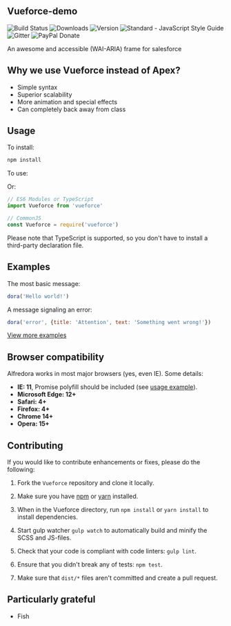 Vueforce-demo
---

![Build Status](https://travis-ci.org/limonte/sweetalert2.svg?branch=master)
![Downloads](https://img.shields.io/npm/dt/sweetalert2.svg) 
![Version](https://img.shields.io/npm/v/sweetalert2.svg)
![Standard - JavaScript Style Guide](https://img.shields.io/badge/code%20style-standard-brightgreen.svg)
![Gitter](https://badges.gitter.im/Join%20Chat.svg)
![PayPal Donate](https://img.shields.io/badge/donate-PayPal.me-ff69b4.svg)

An awesome and accessible (WAI-ARIA) frame for salesforce

Why we use Vueforce instead of Apex?
---

- Simple syntax
- Superior scalability
- More animation and special effects
- Can completely back away from class

Usage
---

To install:

```bash
npm install
```

To use:

Or:

```js
// ES6 Modules or TypeScript
import Vueforce from 'vueforce'

// CommonJS
const Vueforce = require('vueforce')
```

Please note that TypeScript is supported, so you don't have to install a third-party declaration file.


Examples
--------

The most basic message:

```js
dora('Hello world!')
```

A message signaling an error:

```js
dora('error', {title: 'Attention', text: 'Something went wrong!'})
```

[View more examples]()

Browser compatibility
---------------------

Alfredora works in most major browsers (yes, even IE). Some details:

- **IE: 11**, Promise polyfill should be included (see [usage example](#usage)).
- **Microsoft Edge: 12+**
- **Safari: 4+**
- **Firefox: 4+**
- **Chrome 14+**
- **Opera: 15+**

Contributing
------------

If you would like to contribute enhancements or fixes, please do the following:

1. Fork the `Vueforce` repository and clone it locally.

2. Make sure you have [npm](https://www.npmjs.com/) or [yarn](https://yarnpkg.com/) installed.

3. When in the Vueforce directory, run `npm install` or `yarn install` to install dependencies.

4. Start gulp watcher `gulp watch` to automatically build and minify the SCSS and JS-files.

5. Check that your code is compliant with code linters: `gulp lint`.

6. Ensure that you didn't break any of tests: `npm test`.

7. Make sure that `dist/*` files aren't committed and create a pull request.

Particularly grateful
---
- Fish